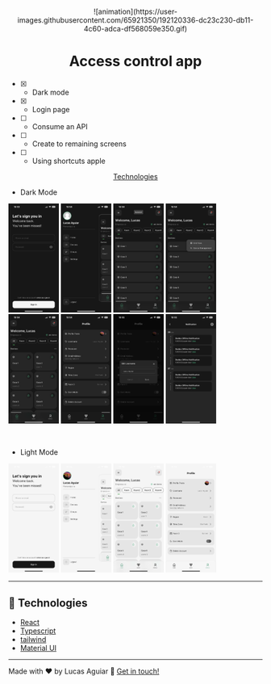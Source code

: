 <div align="center">
  <br />![animation](https://user-images.githubusercontent.com/65921350/192120336-dc23c230-db11-4c60-adca-df568059e350.gif)
  <h1>Access control app</h1>
</div>

- [x] - Dark mode
- [x] - Login page
- [ ] - Consume an API
- [ ] - Create to remaining screens
- [ ] - Using shortcuts apple

<p align="center">
  <a href="#rocket-technologies">Technologies</a>
</p>

- Dark Mode
<p>
  <img src="src/assets/IMG_2753.PNG" width="100" /> 
  <img src="src/assets/IMG_2757.PNG" width="100" />
  <img src="src/assets/IMG_2754.PNG" width="100" /> 
  <img src="src/assets/IMG_2755.PNG" width="100" />
  <img src="src/assets/IMG_2756.PNG" width="100" />
  <img src="src/assets/IMG_2758.PNG" width="100" />
  <img src="src/assets/IMG_2760.PNG" width="100" />
  <img src="src/assets/IMG_2761.PNG" width="100" />
</p>
<br/>

- Light Mode
<p>
   <img src="src/assets/IMG_2765.PNG" width="100" />
   <img src="src/assets/IMG_2764.PNG" width="100" />
   <img src="src/assets/IMG_2762.PNG" width="100" />
   <img src="src/assets/IMG_2763.PNG" width="100" />
</p>

---

## :rocket: Technologies

- [React](https://reactjs.org/)
- [Typescript](https://www.typescriptlang.org)
- [tailwind](https://tailwindcss.com/)
- [Material UI](https://mui.com/)

---

Made with ♥ by Lucas Aguiar :wave: [Get in touch!](https://www.linkedin.com/in/lucasaguiiar)
